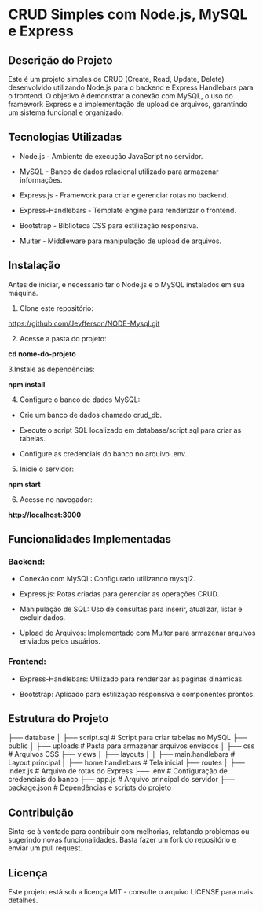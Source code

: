 # CRUD Simples com Node.js, MySQL e Express

## Descrição do Projeto

Este é um projeto simples de CRUD (Create, Read, Update, Delete) desenvolvido utilizando Node.js para o backend e Express Handlebars para o frontend. O objetivo é demonstrar a conexão com MySQL, o uso do framework Express e a implementação de upload de arquivos, garantindo um sistema funcional e organizado.

## Tecnologias Utilizadas

* Node.js - Ambiente de execução JavaScript no servidor.

* MySQL - Banco de dados relacional utilizado para armazenar informações.

* Express.js - Framework para criar e gerenciar rotas no backend.

* Express-Handlebars - Template engine para renderizar o frontend.

* Bootstrap - Biblioteca CSS para estilização responsiva.

* Multer - Middleware para manipulação de upload de arquivos.

## Instalação

Antes de iniciar, é necessário ter o Node.js e o MySQL instalados em sua máquina.

1. Clone este repositório:

https://github.com/Jeyfferson/NODE-Mysql.git

2. Acesse a pasta do projeto:

**cd nome-do-projeto** 

3.Instale as dependências:

**npm install**

4. Configure o banco de dados MySQL:

* Crie um banco de dados chamado crud_db.

* Execute o script SQL localizado em database/script.sql para criar as tabelas.

* Configure as credenciais do banco no arquivo .env.

5. Inicie o servidor:

**npm start**

6. Acesse no navegador:

**http://localhost:3000**

## Funcionalidades Implementadas

### **Backend:**

* Conexão com MySQL: Configurado utilizando mysql2.

* Express.js: Rotas criadas para gerenciar as operações CRUD.

* Manipulação de SQL: Uso de consultas para inserir, atualizar, listar e excluir dados.

* Upload de Arquivos: Implementado com Multer para armazenar arquivos enviados pelos usuários.

### __Frontend:__

* Express-Handlebars: Utilizado para renderizar as páginas dinâmicas.

* Bootstrap: Aplicado para estilização responsiva e componentes prontos.

## Estrutura do Projeto

├── database
│   ├── script.sql          # Script para criar tabelas no MySQL
├── public
│   ├── uploads             # Pasta para armazenar arquivos enviados
│   ├── css                 # Arquivos CSS
├── views
│   ├── layouts
│   │   ├── main.handlebars # Layout principal
│   ├── home.handlebars     # Tela inicial
├── routes
│   ├── index.js            # Arquivo de rotas do Express
├── .env                    # Configuração de credenciais do banco
├── app.js                  # Arquivo principal do servidor
├── package.json            # Dependências e scripts do projeto

## Contribuição

Sinta-se à vontade para contribuir com melhorias, relatando problemas ou sugerindo novas funcionalidades. Basta fazer um fork do repositório e enviar um pull request.

## Licença

Este projeto está sob a licença MIT - consulte o arquivo LICENSE para mais detalhes.

